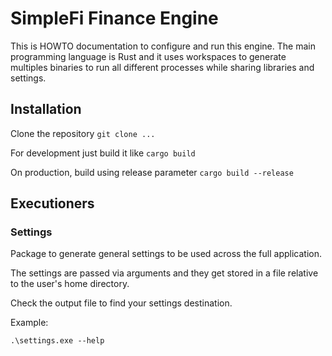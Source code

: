 # SimpleFi Finance Engine

This is HOWTO documentation to configure and run this engine. The main programming language is Rust and it uses workspaces to generate multiples binaries to run all different processes while sharing libraries and settings.

## Installation

Clone the repository `git clone ...`

For development just build it like `cargo build`

On production, build using release parameter `cargo build --release`

## Executioners

### Settings

Package to generate general settings to be used across the full application.

The settings are passed via arguments and they get stored in a file relative to the user's home directory.

Check the output file to find your settings destination.

Example:

`.\settings.exe --help`


